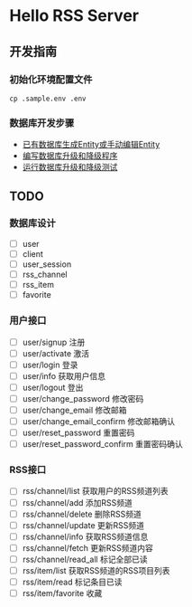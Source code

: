 # Hello RSS Server

## 开发指南

### 初始化环境配置文件

```shell
cp .sample.env .env
```

### 数据库开发步骤

* [已有数据库生成Entity或手动编辑Entity][1]
* [编写数据库升级和降级程序][2]
* [运行数据库升级和降级测试][3]

[1]:https://www.sea-ql.org/SeaORM/docs/generate-entity/sea-orm-cli
[2]:https://www.sea-ql.org/SeaORM/docs/migration/writing-migration
[3]:https://www.sea-ql.org/SeaORM/docs/migration/running-migration


## TODO

### 数据库设计

* [ ] user
* [ ] client
* [ ] user_session
* [ ] rss_channel
* [ ] rss_item
* [ ] favorite

### 用户接口

* [ ] user/signup 注册
* [ ] user/activate 激活
* [ ] user/login 登录
* [ ] user/info 获取用户信息
* [ ] user/logout 登出
* [ ] user/change_password 修改密码
* [ ] user/change_email 修改邮箱
* [ ] user/change_email_confirm 修改邮箱确认
* [ ] user/reset_password 重置密码
* [ ] user/reset_password_confirm 重置密码确认

### RSS接口

* [ ] rss/channel/list 获取用户的RSS频道列表
* [ ] rss/channel/add 添加RSS频道
* [ ] rss/channel/delete 删除RSS频道
* [ ] rss/channel/update 更新RSS频道
* [ ] rss/channel/info 获取RSS频道信息
* [ ] rss/channel/fetch 更新RSS频道内容
* [ ] rss/channel/read_all 标记全部已读
* [ ] rss/item/list 获取RSS频道的RSS项目列表
* [ ] rss/item/read 标记条目已读
* [ ] rss/item/favorite 收藏

